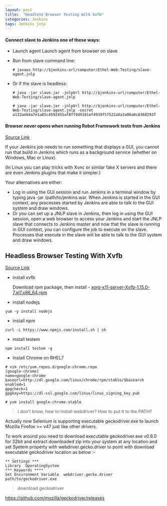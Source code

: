 ```yaml
---
layout: post
title:  "Headless Browser Testing With Xvfb"
categories: Jenkins
tags: Jenkins jntp
---
```



#### Connect slave to Jenkins one of these ways:

*    Launch agent Launch agent from browser on slave

*    Run from slave command line:

		```
		# javaws http://$jenkins-url/computer/Ethel-Web-Testing/slave-agent.jnlp
		```

*    Or if the slave is headless:

		```
		# java -jar slave.jar -jnlpUrl http://$jenkins-url/computer/Ethel-Web-Testing/slave-agent.jnlp
		```

		```
		# java -jar slave.jar -jnlpUrl http://$jenkins-url/computer/Ethel-Web-Testing/slave-agent.jnlp -secret a132ae64a7e1a85c4592455af8ff9d9181ef4939f5f522a0a3a06a0c83682937
		```

    


#### Browser never opens when running Robot Framework tests from Jenkins
[Source Link](http://stackoverflow.com/questions/24842837/browser-never-opens-when-running-robot-framework-tests-from-jenkins)

If your Jenkins job needs to run something that displays a GUI, you cannot run that build in Jenkins which runs as a background service (whether on Windows, Mac or Linux).

(In Linux you can play tricks with Xvnc or similar fake X servers and there are even Jenkins plugins that make it simpler.)

Your alternatives are either:

*    Log in using the GUI session and run Jenkins in a terminal window by typing java -jar /path/to/jenkins.war. When Jenkins is started in the GUI context, any processes started by Jenkins are able to talk to the GUI system and draw windows.
*    Or you can set up a JNLP slave in Jenkins, then log in using the GUI session, open a web browser to access your Jenkins and start the JNLP slave that connects to Jenkins master and now that the slave is running in GUI context, you can configure the job to execute on the slave. Processes that execute in the slave will be able to talk to the GUI system and draw windows.



## Headless Browser Testing With Xvfb
[Source Link](http://tobyho.com/2015/01/09/headless-browser-testing-xvfb/)

*    install xvfb

     Download rpm package, then install - [xorg-x11-server-Xvfb-1.15.0-7.el7.x86_64.rpm](http://rpm.pbone.net/index.php3/stat/4/idpl/26648255/dir/centos_7/com/xorg-x11-server-Xvfb-1.15.0-7.el7.x86_64.rpm.html)

*    install nodejs

    yum -y install nodejs

*    install npm

    curl -L https://www.npmjs.com/install.sh | sh


*    install testem

    npm install testem -g

*    Install Chrome on RHEL7

```
# vim /etc/yum.repos.d/google-chrome.repo
[google-chrome]
name=google-chrome
baseurl=http://dl.google.com/linux/chrome/rpm/stable/$basearch
enabled=1
gpgcheck=1
gpgkey=https://dl-ssl.google.com/linux/linux_signing_key.pub

# yum install google-chrome-stable
```




> I don't know, how to install webdriver? How to put it to the PATH?

Actually now Selenium is supporting executable geckodriver.exe to launch Mozilla Firefox >= v47 just like other drivers.

To work around you need to download executable geckodriver.exe v0.8.0 for 32bit and extract downloaded zip into your system at any location and set Syetem property with webdriver.gecko.driver to point with download executable geckodriver location as below :-

```
** Settings ***
Library  OperatingSystem
*** Keywords ****
Set Environment Variable  webdriver.gecko.driver  path/to/geckodriver.exe
```

> download geckodriver

https://github.com/mozilla/geckodriver/releases

